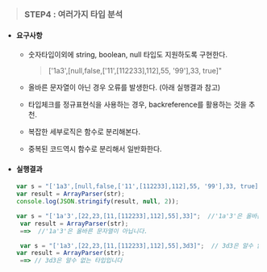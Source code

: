 > ### STEP4 : 여러가지 타입 분석

- #### 요구사항

  - 숫자타입이외에 string, boolean, null 타입도 지원하도록 구현한다.

    > ['1a3',[null,false,['11',[112233],112],55, '99'],33, true]"

  - 올바른 문자열이 아닌 경우 오류를 발생한다. (아래 실행결과 참고)

  - 타입체크를 정규표현식을 사용하는 경우, backreference를 활용하는 것을 추천.

  - 복잡한 세부로직은 함수로 분리해본다.

  - 중복된 코드역시 함수로 분리해서 일반화한다.



- #### 실행결과

  ```javascript
  var s = "['1a3',[null,false,['11',[112233],112],55, '99'],33, true]";
  var result = ArrayParser(str);
  console.log(JSON.stringify(result, null, 2)); 
  
  var s = "['1a'3',[22,23,[11,[112233],112],55],33]";  //'1a'3'은 올바른 문자열이 아닙니다.
   var result = ArrayParser(str);
   ==>  //'1a'3'은 올바른 문자열이 아닙니다.
  
   var s = "['1a3',[22,23,[11,[112233],112],55],3d3]";  // 3d3은 알수 없는 타입입니다
  var result = ArrayParser(str);
   ==> // 3d3은 알수 없는 타입입니다
  ```